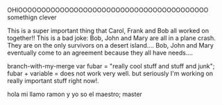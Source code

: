 OHIOOOOOOOOOOOOOOOOOOOOOOOOOOOOOOOOOOOOOOOOO
somethign clever


This is a super important thing that Carol, Frank and Bob all worked on together!!
This is a bad joke: Bob, John and Mary are all in a plane crash. They are on the only survivors on a desert island....
Bob, John and Mary eventually come to an agreement because they all have needs....


branch-with-my-merge
var fubar = "really cool stuff and stuff and junk";
fubar + variable = does not work very well. but seriously I'm working on really important stuff right now!.

hola mi llamo ramon y yo so el maestro;
 master

